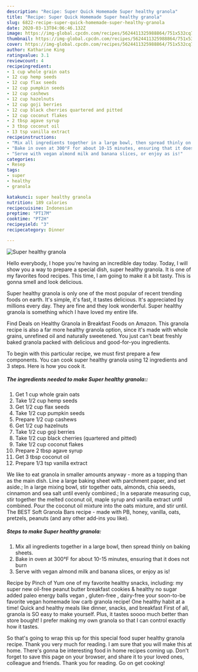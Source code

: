 ```yaml
---
description: "Recipe: Super Quick Homemade Super healthy granola"
title: "Recipe: Super Quick Homemade Super healthy granola"
slug: 6822-recipe-super-quick-homemade-super-healthy-granola
date: 2020-03-13T04:06:46.132Z
image: https://img-global.cpcdn.com/recipes/5624411325988864/751x532cq70/super-healthy-granola-recipe-main-photo.jpg
thumbnail: https://img-global.cpcdn.com/recipes/5624411325988864/751x532cq70/super-healthy-granola-recipe-main-photo.jpg
cover: https://img-global.cpcdn.com/recipes/5624411325988864/751x532cq70/super-healthy-granola-recipe-main-photo.jpg
author: Katharine King
ratingvalue: 3.1
reviewcount: 4
recipeingredient:
- 1 cup whole grain oats
- 12 cup hemp seeds
- 12 cup flax seeds
- 12 cup pumpkin seeds
- 12 cup cashews
- 12 cup hazelnuts
- 12 cup goji berries
- 12 cup black cherries quartered and pitted
- 12 cup coconut flakes
- 2 tbsp agave syrup
- 3 tbsp coconut oil
- 13 tsp vanilla extract
recipeinstructions:
- "Mix all ingredients together in a large bowl, then spread thinly on baking sheets."
- "Bake in oven at 300°F for about 10-15 minutes, ensuring that it does not burn"
- "Serve with vegan almond milk and banana slices, or enjoy as is!"
categories:
- Resep
tags:
- super
- healthy
- granola

katakunci: super healthy granola
nutrition: 189 calories
recipecuisine: Indonesian
preptime: "PT17M"
cooktime: "PT2H"
recipeyield: "3"
recipecategory: Dinner

---
```



![Super healthy granola](https://img-global.cpcdn.com/recipes/5624411325988864/751x532cq70/super-healthy-granola-recipe-main-photo.jpg)

Hello everybody, I hope you're having an incredible day today. Today, I will show you a way to prepare a special dish, super healthy granola. It is one of my favorites food recipes. This time, I am going to make it a bit tasty. This is gonna smell and look delicious.

Super healthy granola is only one of the most popular of recent trending foods on earth. It's simple, it's fast, it tastes delicious. It's appreciated by millions every day. They are fine and they look wonderful. Super healthy granola is something which I have loved my entire life.

Find Deals on Healthy Granola in Breakfast Foods on Amazon. This granola recipe is also a far more healthy granola option, since it&#39;s made with whole grains, unrefined oil and naturally sweetened. You just can&#39;t beat freshly baked granola packed with delicious and good-for-you ingredients.


To begin with this particular recipe, we must first prepare a few components. You can cook super healthy granola using 12 ingredients and 3 steps. Here is how you cook it.

##### The ingredients needed to make Super healthy granola::

1. Get 1 cup whole grain oats
1. Take 1/2 cup hemp seeds
1. Get 1/2 cup flax seeds
1. Take 1/2 cup pumpkin seeds
1. Prepare 1/2 cup cashews
1. Get 1/2 cup hazelnuts
1. Take 1/2 cup goji berries
1. Take 1/2 cup black cherries (quartered and pitted)
1. Take 1/2 cup coconut flakes
1. Prepare 2 tbsp agave syrup
1. Get 3 tbsp coconut oil
1. Prepare 1/3 tsp vanilla extract


We like to eat granola in smaller amounts anyway - more as a topping than as the main dish. Line a large baking sheet with parchment paper, and set aside.; In a large mixing bowl, stir together oats, almonds, chia seeds, cinnamon and sea salt until evenly combined.; In a separate measuring cup, stir together the melted coconut oil, maple syrup and vanilla extract until combined. Pour the coconut oil mixture into the oats mixture, and stir until. The BEST Soft Granola Bars recipe - made with PB, honey, vanilla, oats, pretzels, peanuts (and any other add-ins you like). 

##### Steps to make Super healthy granola:

1. Mix all ingredients together in a large bowl, then spread thinly on baking sheets.
1. Bake in oven at 300°F for about 10-15 minutes, ensuring that it does not burn
1. Serve with vegan almond milk and banana slices, or enjoy as is!


Recipe by Pinch of Yum one of my favorite healthy snacks, including: my super new oil-free peanut butter breakfast cookies &amp; healthy no sugar added paleo energy balls vegan , gluten-free , dairy-free your soon-to-be favorite vegan homemade low carb granola recipe! One healthy habit at a time! Quick and healthy meals like dinner, snacks, and breakfast First of all, granola is SO easy to make yourself. Plus, it tastes soooo much better than store bought! I prefer making my own granola so that I can control exactly how it tastes. 

So that's going to wrap this up for this special food super healthy granola recipe. Thank you very much for reading. I am sure that you will make this at home. There's gonna be interesting food in home recipes coming up. Don't forget to save this page on your browser, and share it to your loved ones, colleague and friends. Thank you for reading. Go on get cooking!
